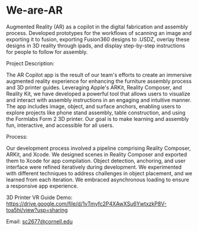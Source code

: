# We-are-AR
Augmented Reality (AR) as a copilot in the digital fabrication and assembly process. Developed prototypes for the workflows of scanning an image and exporting it to fusion, exporting Fusion360 designs to .USDZ, overlay these designs in 3D reality through ipads, and display step-by-step instructions for people to follow for assembly.

Project Description:

The AR Copilot app is the result of our team's efforts to create an immersive augmented reality experience for enhancing the furniture assembly process and 3D printer guides. Leveraging Apple's ARKit, Reality Composer, and Reality Kit, we have developed a powerful tool that allows users to visualize and interact with assembly instructions in an engaging and intuitive manner. The app includes image, object, and surface anchors, enabling users to explore projects like phone stand assembly, table construction, and using the Formlabs Form 2 3D printer. Our goal is to make learning and assembly fun, interactive, and accessible for all users.

Process:

Our development process involved a pipeline comprising Reality Composer, ARKit, and Xcode. We designed scenes in Reality Composer and exported them to Xcode for app compilation. Object detection, anchoring, and user interface were refined iteratively during development. We experimented with different techniques to address challenges in object placement, and we learned from each iteration. We embraced asynchronous loading to ensure a responsive app experience.

3D Printer VR Guide Demo: https://drive.google.com/file/d/1vTmyfc2P4XAwXSu6YwtxzkP8V-toa5hi/view?usp=sharing

Email:
sc2677@cornell.edu

